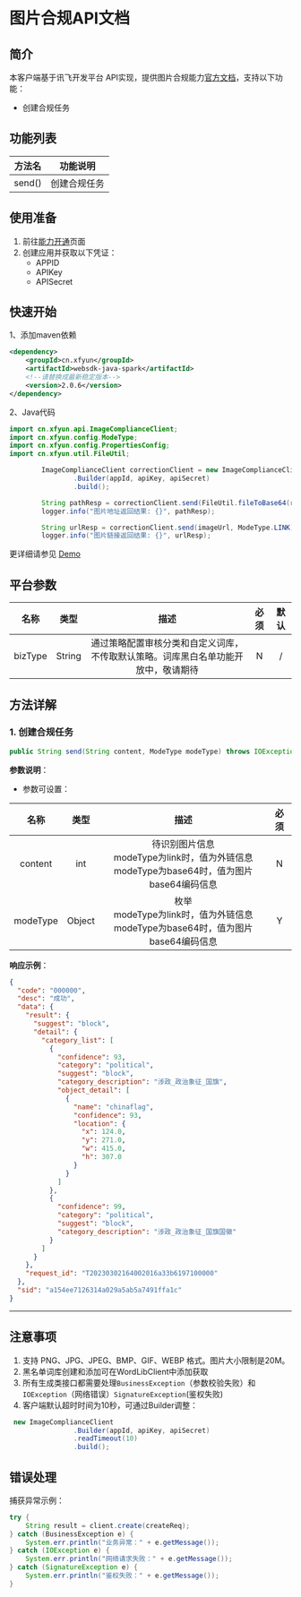 # 图片合规API文档

## 简介

本客户端基于讯飞开发平台 API实现，提供图片合规能力[官方文档](https://www.xfyun.cn/doc/nlp/ImageModeration/API.html)，支持以下功能：

- 创建合规任务

## 功能列表

| 方法名 | 功能说明     |
| ------ | ------------ |
| send() | 创建合规任务 |

## 使用准备

1. 前往[能力开通](https://www.xfyun.cn/services/preview-picture/)页面
2. 创建应用并获取以下凭证：
   - APPID 
   - APIKey
   - APISecret

## 快速开始

1、添加maven依赖

```xml
<dependency>
    <groupId>cn.xfyun</groupId>
    <artifactId>websdk-java-spark</artifactId>
    <!--请替换成最新稳定版本-->
    <version>2.0.6</version>
</dependency>
```

2、Java代码

```java
import cn.xfyun.api.ImageComplianceClient;
import cn.xfyun.config.ModeType;
import cn.xfyun.config.PropertiesConfig;
import cn.xfyun.util.FileUtil;

        ImageComplianceClient correctionClient = new ImageComplianceClient
                .Builder(appId, apiKey, apiSecret)
                .build();

        String pathResp = correctionClient.send(FileUtil.fileToBase64(resourcePath + imagePath), ModeType.BASE64);
        logger.info("图片地址返回结果: {}", pathResp);

        String urlResp = correctionClient.send(imageUrl, ModeType.LINK);
        logger.info("图片链接返回结果: {}", urlResp);
```

更详细请参见 [Demo](https://github.com/iFLYTEK-OP/websdk-java-demo/blob/main/src/main/java/cn/xfyun/demo/nlp/ImageComplianceClientApp.java)

## 平台参数

|  名称   |  类型  |                             描述                             | 必须 | 默认 |
| :-----: | :----: | :----------------------------------------------------------: | :--: | :--: |
| bizType | String | 通过策略配置审核分类和自定义词库，不传取默认策略。词库黑白名单功能开放中，敬请期待 |  N   |  /   |

## 方法详解

### 1. 创建合规任务
```java
public String send(String content, ModeType modeType) throws IOException, SignatureException
```
**参数说明**：

- 参数可设置：

|   名称   |  类型  |                             描述                             | 必须 |
| :------: | :----: | :----------------------------------------------------------: | :--: |
| content  |  int   | 待识别图片信息<br/>modeType为link时，值为外链信息<br/>modeType为base64时，值为图片base64编码信息 |  N   |
| modeType | Object | 枚举<br />modeType为link时，值为外链信息<br/>modeType为base64时，值为图片base64编码信息 |  Y   |

**响应示例**：

```json
{
  "code": "000000",
  "desc": "成功",
  "data": {
    "result": {
      "suggest": "block",
      "detail": {
        "category_list": [
          {
            "confidence": 93,
            "category": "political",
            "suggest": "block",
            "category_description": "涉政_政治象征_国旗",
            "object_detail": [
              {
                "name": "chinaflag",
                "confidence": 93,
                "location": {
                  "x": 124.0,
                  "y": 271.0,
                  "w": 415.0,
                  "h": 307.0
                }
              }
            ]
          },
          {
            "confidence": 99,
            "category": "political",
            "suggest": "block",
            "category_description": "涉政_政治象征_国旗国徽"
          }
        ]
      }
    },
    "request_id": "T20230302164002016a33b6197100000"
  },
  "sid": "a154ee7126314a029a5ab5a7491ffa1c"
}
```

---

## 注意事项
1. 支持 PNG、JPG、JPEG、BMP、GIF、WEBP 格式。图片大小限制是20M。
2. 黑名单词库创建和添加可在WordLibClient中添加获取
3. 所有生成类接口都需要处理`BusinessException`（参数校验失败）和`IOException`（网络错误）`SignatureException`(鉴权失败)
6. 客户端默认超时时间为10秒，可通过Builder调整：

```java
 new ImageComplianceClient
                .Builder(appId, apiKey, apiSecret)
                .readTimeout(10)
                .build();
```

## 错误处理
捕获异常示例：
```java
try {
    String result = client.create(createReq);
} catch (BusinessException e) {
    System.err.println("业务异常：" + e.getMessage());
} catch (IOException e) {
    System.err.println("网络请求失败：" + e.getMessage());
} catch (SignatureException e) {
    System.err.println("鉴权失败：" + e.getMessage());
}
```
